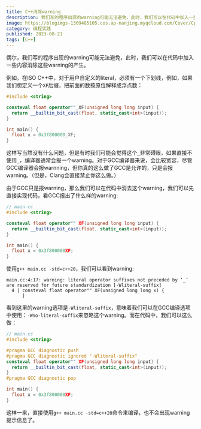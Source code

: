 ```yaml
---
title: C++消除warning
description: 我们写的程序出现的warning可能无法避免，此时，我们可以在代码中加入一些内容消除这些warning。
image: https://blogimgs-1309485105.cos.ap-nanjing.myqcloud.com/Cover/Cpp/5.jpg
category: 编程实践
published: 2023-08-21
tags: [C++]
---
```


偶尔，我们写的程序出现的warning可能无法避免，此时，我们可以在代码中加入一些内容消除这些warning的产生。

例如，在ISO C++中，对于用户自定义的literal，必须有一个下划线，例如，如果我们想定义一个`XF`​后缀，把前面的数按原位解释成浮点数：

```cpp
#include <string>

consteval float operator""_XF(unsigned long long input) {
  return __builtin_bit_cast(float, static_cast<int>(input));
}

int main() {
  float x = 0x3f800000_XF;
}
```

这样写当然没有什么问题，但是有时我们可能会觉得这个`_`非常碍眼，如果直接不使用`_`，编译器通常会报一个warning。对于GCC编译器来说，会比较宽容，尽管GCC编译器会报warnning，但你真的这么做了GCC是允许的，只是会报warning。（但是，Clang会直接禁止你这么做。）

由于GCC只是报warning，那么我们可以在代码中消去这个warning，我们可以先直接实现代码，看GCC报出了什么样的warning:

```cpp
// main.cc
#include <string>

consteval float operator"" XF(unsigned long long input) {
  return __builtin_bit_cast(float, static_cast<int>(input));
}

int main() {
  float x = 0x3f800000XF;
}
```

使用`g++ main.cc -std=c++20`，我们可以看到warning:

```plaintext
main.cc:4:17: warning: literal operator suffixes not preceded by ‘_’ are reserved for future standardization [-Wliteral-suffix]
  4 | consteval float operator"" XF(unsigned long long x) {
      | 
```

看到这里的warning选项是`-Wliteral-suffix`，意味着我们可以在GCC编译选项中使用：`-Wno-literal-suffix`​来忽略这个warning。而在代码中，我们可以这么做：

```cpp
// main.cc
#include <string>

#pragma GCC diagnostic push
#pragma GCC diagnostic ignored "-Wliteral-suffix"
consteval float operator"" XF(unsigned long long input) {
  return __builtin_bit_cast(float, static_cast<int>(input));
}
#pragma GCC diagnostic pop

int main() {
  float x = 0x3f800000XF;
}
```

这样一来，直接使用`g++ main.cc -std=c++20`命令来编译，也不会出现warning提示信息了。
